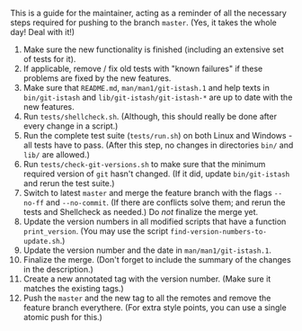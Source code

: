 This is a guide for the maintainer, acting as a reminder of all the necessary steps required for pushing to the branch `master`.
(Yes, it takes the whole day! Deal with it!)

 1. Make sure the new functionality is finished (including an extensive set of tests for it).
 2. If applicable, remove / fix old tests with "known failures" if these problems are fixed by the new features.
 3. Make sure that `README.md`, `man/man1/git-istash.1` and help texts in `bin/git-istash` and `lib/git-istash/git-istash-*` are up to date with the new features.
 4. Run `tests/shellcheck.sh`.
    (Although, this should really be done after every change in a script.)
 5. Run the complete test suite (`tests/run.sh`) on both Linux and Windows - all tests have to pass.
    (After this step, no changes in directories `bin/` and `lib/` are allowed.)
 6. Run `tests/check-git-versions.sh` to make sure that the minimum required version of `git` hasn't changed.
    (If it did, update `bin/git-istash` and rerun the test suite.)
 7. Switch to latest `master` and merge the feature branch with the flags `--no-ff` and `--no-commit`.
    (If there are conflicts solve them; and rerun the tests and Shellcheck as needed.)
    Do *not* finalize the merge yet.
 8. Update the version numbers in all modified scripts that have a function `print_version`.
    (You may use the script `find-version-numbers-to-update.sh`.)
 9. Update the version number and the date in `man/man1/git-istash.1`.
10. Finalize the merge.
    (Don't forget to include the summary of the changes in the description.)
11. Create a new annotated tag with the version number.
    (Make sure it matches the existing tags.)
12. Push the `master` and the new tag to all the remotes and remove the feature branch everythere.
    (For extra style points, you can use a single atomic push for this.)
